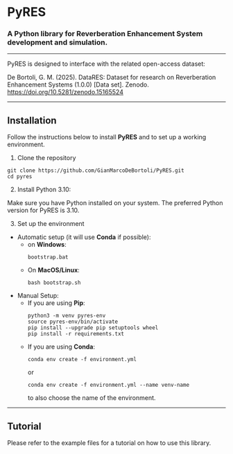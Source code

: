 # PyRES
### A Python library for Reverberation Enhancement System development and simulation.

---

PyRES is designed to interface with the related open-access dataset:

De Bortoli, G. M. (2025). DataRES: Dataset for research on Reverberation Enhancement Systems (1.0.0) [Data set]. Zenodo. https://doi.org/10.5281/zenodo.15165524

---

## Installation

Follow the instructions below to install **PyRES** and to set up a working environment.

1. Clone the repository
```shell
git clone https://github.com/GianMarcoDeBortoli/PyRES.git
cd pyres
```

2. Install Python 3.10:

Make sure you have Python installed on your system. The preferred Python version for PyRES is 3.10.

3. Set up the environment
- Automatic setup (it will use **Conda** if possible):
  - on **Windows**:
    ```shell
    bootstrap.bat
    ```
  - On **MacOS/Linux**:
    ```shell
    bash bootstrap.sh
    ```
- Manual Setup:
  - If you are using **Pip**:
    ```shell
    python3 -m venv pyres-env
    source pyres-env/bin/activate
    pip install --upgrade pip setuptools wheel
    pip install -r requirements.txt
    ```
  - If you are using **Conda**:
    ```shell
    conda env create -f environment.yml
    ```
    or
    ```shell
    conda env create -f environment.yml --name venv-name
    ```
    to also choose the name of the environment.

---

## Tutorial

Please refer to the example files for a tutorial on how to use this library.
